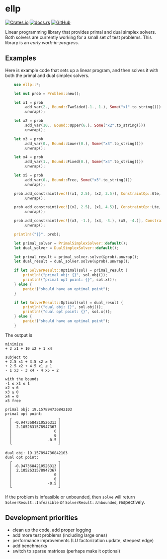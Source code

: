 # ellp

[![Crates.io](https://img.shields.io/crates/v/ellp)](https://crates.io/crates/ellp)
[![docs.rs](https://img.shields.io/docsrs/ellp)](https://docs.rs/ellp/0.1.0/ellp/)
[![GitHub](https://img.shields.io/github/license/kehlert/ellp)](https://github.com/kehlert/ellp/blob/dev/LICENSE.txt)

Linear programming library that provides primal and dual simplex solvers. Both solvers are currently working for a small set of test problems. This library is an *early work-in-progress*.

## Examples

Here is example code that sets up a linear program, and then solves it with both the primal and dual simplex solvers.


```rust
    use ellp::*;

    let mut prob = Problem::new();

    let x1 = prob
        .add_var(2., Bound::TwoSided(-1., 1.), Some("x1".to_string()))
        .unwrap();

    let x2 = prob
        .add_var(10., Bound::Upper(6.), Some("x2".to_string()))
        .unwrap();

    let x3 = prob
        .add_var(0., Bound::Lower(0.), Some("x3".to_string()))
        .unwrap();

    let x4 = prob
        .add_var(1., Bound::Fixed(0.), Some("x4".to_string()))
        .unwrap();

    let x5 = prob
        .add_var(0., Bound::Free, Some("x5".to_string()))
        .unwrap();

    prob.add_constraint(vec![(x1, 2.5), (x2, 3.5)], ConstraintOp::Gte, 5.)
        .unwrap();

    prob.add_constraint(vec![(x2, 2.5), (x1, 4.5)], ConstraintOp::Lte, 1.)
        .unwrap();

    prob.add_constraint(vec![(x3, -1.), (x4, -3.), (x5, -4.)], ConstraintOp::Eq, 2.)
        .unwrap();

    println!("{}", prob);

    let primal_solver = PrimalSimplexSolver::default();
    let dual_solver = DualSimplexSolver::default();

    let primal_result = primal_solver.solve(&prob).unwrap();
    let dual_result = dual_solver.solve(&prob).unwrap();

    if let SolverResult::Optimal(sol) = primal_result {
        println!("primal obj: {}", sol.obj());
        println!("primal opt point: {}", sol.x());
    } else {
        panic!("should have an optimal point");
    }

    if let SolverResult::Optimal(sol) = dual_result {
        println!("dual obj: {}", sol.obj());
        println!("dual opt point: {}", sol.x());
    } else {
        panic!("should have an optimal point");
    }
```

The output is
```
minimize
+ 2 x1 + 10 x2 + 1 x4 

subject to
+ 2.5 x1 + 3.5 x2 ≥ 5
+ 2.5 x2 + 4.5 x1 ≤ 1
- 1 x3 - 3 x4 - 4 x5 = 2

with the bounds
-1 ≤ x1 ≤ 1
x2 ≤ 6
x3 ≥ 0
x4 = 0
x5 free

primal obj: 19.157894736842103
primal opt point: 
  ┌                     ┐
  │ -0.9473684210526313 │
  │  2.1052631578947367 │
  │                   0 │
  │                   0 │
  │                -0.5 │
  └                     ┘

dual obj: 19.157894736842103
dual opt point: 
  ┌                     ┐
  │ -0.9473684210526313 │
  │  2.1052631578947367 │
  │                   0 │
  │                   0 │
  │                -0.5 │
  └                     ┘
```

If the problem is infeasible or unbounded, then `solve` will return `SolverResult::Infeasible` or `SolverResult::Unbounded`, respectively.


## Development priorities
* clean up the code, add proper logging
* add more test problems (including large ones)
* performance improvements (LU factorization update, steepest edge)
* add benchmarks
* switch to sparse matrices (perhaps make it optional)




